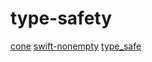 # type-safety

[cone](https://github.com/jondgoodwin/cone)
[swift-nonempty](https://github.com/pointfreeco/swift-nonempty)
[type_safe](https://github.com/foonathan/type_safe)
